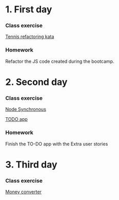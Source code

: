 # 1. First day
### Class exercise
[Tennis refactoring kata](tennis-refactoring-kata)

### Homework
Refactor the JS code created during the bootcamp.

# 2. Second day
### Class exercise
[Node Synchronous](node-synchronous)

[TODO app](todo-app)

### Homework
Finish the TO-DO app with the Extra user stories

# 3. Third day
### Class exercise
[Money converter](money-converter)
